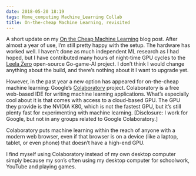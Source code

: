 ```yaml
---
date: 2018-05-20 18:19
tags: Home_computing Machine_Learning Collab
title: On-the-cheap Machine Learning, revisited
---
```


A short update on my
[On the Cheap Machine Learning](https://jackpal.github.io/posts/2017/06/On-the-cheap_Machine_Learning_computer/)
blog post. After almost a year of use, I’m still pretty happy
with the setup. The hardware has worked well. I haven’t done as much
independent ML research as I had hoped, but I have contributed many hours of
night-time GPU cycles to the [Leela Zero](https://github.com/gcp/leela-zero)
open-source Go-game-AI project. I don’t think I would change anything about
the build, and there’s nothing about it I want to upgrade yet.

However, in the past year a new option has appeared for on-the-cheap machine
learning: Google’s [Colaboratory](https://colab.research.google.com/notebooks/welcome.ipynb)
project. Colaboratory is a free web-based IDE for writing machine learning
applications. What’s especially cool about it is that comes with access to a
cloud-based GPU. The GPU they provide is the NVIDIA K80, which is not the
fastest GPU, but it’s still plenty fast for experimenting with machine
learning. [Disclosure: I work for Google, but not in any groups related to
Google Colaboratory.]

Colaboratory puts machine learning within the reach of anyone with a modern
web browser, even if that browser is on a device (like a laptop, tablet, or
even phone) that doesn’t have a high-end GPU.

I find myself using Colaboratory instead of my own desktop computer simply
because my son’s often using my desktop computer for schoolwork, YouTube and
playing games.
